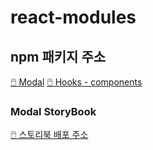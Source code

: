 # react-modules

## npm 패키지 주소

[🖱️ Modal](https://www.npmjs.com/package/badahertz52-react-modules-hooks)
[🖱️ Hooks - components](https://www.npmjs.com/package/badahertz52-react-modules-components)

### Modal StoryBook

[🖱️ 스토리북 배포 주소](https://6620c65c99e8a4a3cde004a4-kgujniiwsx.chromatic.com/)
